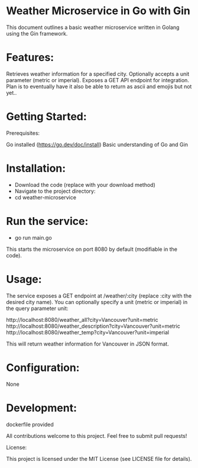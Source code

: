 # Weather Microservice in Go with Gin

This document outlines a basic weather microservice written in Golang using the Gin framework.

# Features:

Retrieves weather information for a specified city.
Optionally accepts a unit parameter (metric or imperial).
Exposes a GET API endpoint for integration.
Plan is to eventually have it also be able to return as ascii and emojis but not yet..

# Getting Started:

Prerequisites:

Go installed (https://go.dev/doc/install)
Basic understanding of Go and Gin

# Installation:

- Download the code (replace with your download method)
- Navigate to the project directory:
- cd weather-microservice

# Run the service:
- go run main.go

This starts the microservice on port 8080 by default (modifiable in the code).

# Usage:

The service exposes a GET endpoint at /weather/:city (replace :city with the desired city name). You can optionally specify a unit (metric or imperial) in the query parameter unit:

http://localhost:8080/weather_all?city=Vancouver?unit=metric
http://localhost:8080/weather_description?city=Vancouver?unit=metric
http://localhost:8080/weather_temp?city=Vancouver?unit=imperial

This will return weather information for Vancouver in JSON format.

# Configuration:
None

# Development:
dockerfile provided

All contributions welcome to this project. Feel free to submit pull requests!

License:

This project is licensed under the MIT License (see LICENSE file for details).
